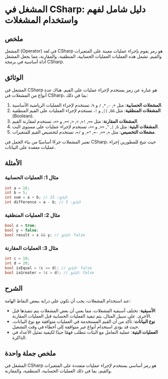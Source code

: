 <!--
Meta Description: # المشغل في CSharp: دليل شامل لفهم واستخدام المشغلات ## ملخص المشغل (Operator) في لغة CSharp هو رمز يقوم بإجراء عمليات معينة على المتغيرات والقيم. تشم...
Meta Keywords: العمليات, csharp, المشغلات, على, int
-->

# المشغل في CSharp: دليل شامل لفهم واستخدام المشغلات

## ملخص
المشغل (Operator) في لغة CSharp هو رمز يقوم بإجراء عمليات معينة على المتغيرات والقيم. تشمل هذه العمليات العمليات الحسابية، المنطقية، والمقارنة، مما يجعل المشغل أداة أساسية في برمجة CSharp.

## الوثائق
المشغل في CSharp هو عبارة عن رمز يستخدم لإجراء عمليات على القيم. هناك عدة أنواع من المشغلات في CSharp، بما في ذلك:

1. **المشغلات الحسابية**: مثل `+`, `-`, `*`, `/` و `%`، تستخدم لإجراء العمليات الرياضية الأساسية.
2. **المشغلات المنطقية**: مثل `&&`, `||`, و `!`، تستخدم لإجراء العمليات على القيم المنطقية (Boolean).
3. **المشغلات المقارنة**: مثل `==`, `!=`, `>`, `<`, `>=`, و `<=`، تستخدم لمقارنة القيم.
4. **المشغلات البتية**: مثل `&`, `|`, `^`, `<<`, و `>>`، تستخدم لإجراء عمليات على مستوى البت.
5. **مشغلات التخصيص**: مثل `=`, `+=`, `-=`, `*=`, و `/=`، تستخدم لتخصيص القيم للمتغيرات.

تعتبر المشغلات جزءًا أساسيًا من بناء الجمل في CSharp، حيث تتيح للمطورين إجراء عمليات معقدة على البيانات.

## الأمثلة
### مثال 1: العمليات الحسابية
```csharp
int a = 10;
int b = 5;
int sum = a + b; // الناتج: 15
int difference = a - b; // الناتج: 5
```

### مثال 2: العمليات المنطقية
```csharp
bool x = true;
bool y = false;
bool result = x && y; // الناتج: false
```

### مثال 3: العمليات المقارنة
```csharp
int c = 10;
int d = 20;
bool isEqual = (c == d); // الناتج: false
bool isGreater = (c > d); // الناتج: false
```

## الشرح
عند استخدام المشغلات، يجب أن تكون على دراية ببعض النقاط الهامة:
- **الأسبقية**: تختلف أسبقية المشغلات، مما يعني أن بعض المشغلات يتم تنفيذها قبل الأخرى. على سبيل المثال، يتم تنفيذ العمليات الحسابية قبل العمليات المقارنة.
- **نوع البيانات**: تأكد من أن القيم المستخدمة في العمليات متوافقة مع نوع البيانات، حيث قد يؤدي استخدام أنواع غير متوافقة إلى أخطاء في وقت التشغيل.
- **العمليات البتية**: عملية التعامل مع البتات تتطلب فهمًا جيدًا لكيفية تمثيل الأعداد في الذاكرة.

## ملخص جملة واحدة
المشغل في CSharp هو رمز أساسي يستخدم لإجراء عمليات متعددة على المتغيرات والقيم، بما في ذلك العمليات الحسابية، المنطقية، والمقارنة.